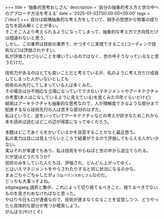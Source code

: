 +++
title = '抽象的思考おじさん'
description = '自分の抽象的考え方と世の中へのアプローチ方法を考える'
date = '2025-01-03T00:00:00+09:00'
tags = ['idea']
+++
自分は結構抽象的な考え方をしていて、相手の思想から物事の成り立ちを読み解くことが多い。  
そこそこ人より考えられるようになってしまって、抽象的な考え方で方向性だけは間違わないと思う。  
しかし、この業界は技術の業界で、かつすぐに実現できること(コーディング技術など)は評価されやすい。  
私が評価されづらいことを嘆いているのではなく、世の中そうなっているなと思うだけだ。  

技術力があるのはとても良いことだと考えているが、私のように考え方だけ成長してしまった人がいないとしても  
技術のみ先行してしまっている人は多くみた。  
その場合は分不相応な立場になっていてできないマネジメントやアーキテクチャの考案(本人はこなしているように見えている)を良くみた(5年ぐらいだけど)  
結局はアーキテクチャも抽象的な思考なので、人が理解度できるような部分まで配慮するなら技術先行の人は苦手な部分のはずだ。  
私はというと、逆をいっていてアーキテクチャなどの考えが好きなためこれから本を読めば読むほどこの辺が得意になってゆくだろう。  
  
本題はどこであぐらをかいているかを自覚することかなと最近思う。  
私の実力は目には見えづらいところで結果がでるので評価してもらえる人がい少ない。  
実はそれが幸運でもあり、私は技術をやらねばと世の中から追立てられる。  
だが逆はどうだろうか?  
技術のみをしていた人たちは、評価され、どんどん上がってゆく。  
とはいえマネジメントをやらされたりすると同じ状況になるのかな。  
まぁごちゃごちゃしたが`ようはバランスおじさん`なのだ。  
どっちも大事っすよね。  
sdgawgaeg
選択と集中、これによって切り捨てるべきこと、捨てるべきでないものを見きわめなければなと思った。  
やはり今日も口が達者なので、技術が進まなくなることを自覚しつつ、どうやったら具体的な部分が育つか模索しよう。  
がんばろ(やけくそ)
